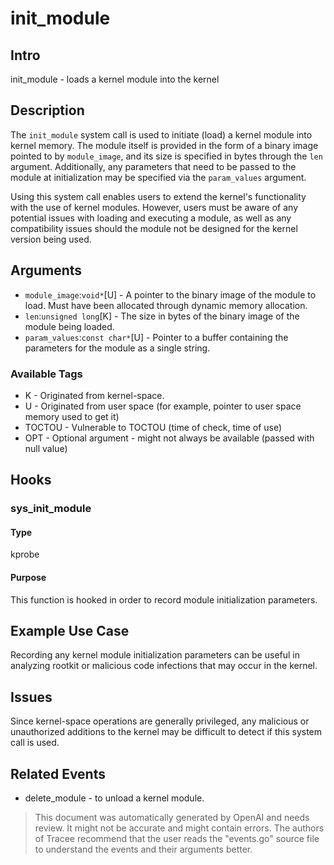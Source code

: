 
# init_module

## Intro
init_module - loads a kernel module into the kernel

## Description
The `init_module` system call is used to initiate (load) a kernel module into kernel memory. The module itself is provided in the form of a binary image pointed to by `module_image`, and its size is specified in bytes through the `len` argument. Additionally, any parameters that need to be passed to the module at initialization may be specified via the `param_values` argument. 

Using this system call enables users to extend the kernel's functionality with the use of kernel modules. However, users must be aware of any potential issues with loading and executing a module, as well as any compatibility issues should the module not be designed for the kernel version being used.

## Arguments
* `module_image`:`void*`[U] - A pointer to the binary image of the module to load. Must have been allocated through dynamic memory allocation.
* `len`:`unsigned long`[K] - The size in bytes of the binary image of the module being loaded.
* `param_values`:`const char*`[U] - Pointer to a buffer containing the parameters for the module as a single string. 

### Available Tags
* K - Originated from kernel-space.
* U - Originated from user space (for example, pointer to user space memory used to get it)
* TOCTOU - Vulnerable to TOCTOU (time of check, time of use)
* OPT - Optional argument - might not always be available (passed with null value)

## Hooks
### sys_init_module
#### Type
kprobe
#### Purpose
This function is hooked in order to record module initialization parameters.

## Example Use Case
Recording any kernel module initialization parameters can be useful in analyzing rootkit or malicious code infections that may occur in the kernel. 

## Issues
Since kernel-space operations are generally privileged, any malicious or unauthorized additions to the kernel may be difficult to detect if this system call is used.

## Related Events
* delete_module - to unload a kernel module.

> This document was automatically generated by OpenAI and needs review. It might
> not be accurate and might contain errors. The authors of Tracee recommend that
> the user reads the "events.go" source file to understand the events and their
> arguments better.
